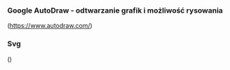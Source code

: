### Google AutoDraw - odtwarzanie grafik i możliwość rysowania ###
(https://www.autodraw.com/)

### Svg ###
()
